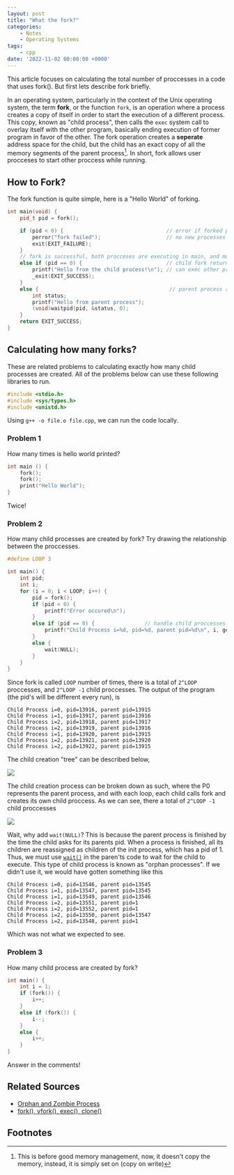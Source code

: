 ```yaml
---
layout: post
title: "What the fork?"
categories:
    - Notes
    - Operating Systems
tags:
    - cpp
date: '2022-11-02 00:00:00 +0000'
--- 
```


This article focuses on calculating the total number of proccesses in a code that uses fork(). But first lets describe fork briefly.

In an operating system, particularly in the context of the Unix operating system, the term **fork**, or the function `fork`, is an operation where a process creates a copy of itself in order to start the execution of a different process. This copy, known as "child process", then calls the `exec` system call to overlay itself with the other program, basically ending execution of former program in favor of the other. The fork operation creates a **seperate** address space for the child, but the child has an exact copy of all the memory segments of the parent process[^1]. In short, fork allows user procceses to start other proccess while running. 

## How to Fork?
The fork function is quite simple, here is a "Hello World" of forking. 
```cpp
int main(void) {
    pid_t pid = fork();

    if (pid < 0) {                                 // error if forked process returns pid < 0
        perror("fork failed");                     // no new processes is created
        exit(EXIT_FAILURE);
    }
    // fork is successful, both procceses are executing in main, and must branch based on pid
    else if (pid == 0) {                           // child fork returns pid of 0, handle child process
        printf("Hello from the child process!\n"); // can exec other program here
        _exit(EXIT_SUCCESS);
    }
    else {                                          // parent process returns pid > 0
        int status;
        printf("Hello from parent process");
        (void)waitpid(pid, &status, 0);
    }
    return EXIT_SUCCESS;
}
```
## Calculating how many forks?
These are related problems to calculating exactly how many child processes are created. All of the problems below can use these following libraries to run.

```cpp
#include <stdio.h>
#include <sys/types.h>
#include <unistd.h>
```

Using `g++ -o file.o file.cpp`, we can run the code locally.

### Problem 1
How many times is hello world printed?
```cpp
int main () {
    fork();
    fork();
    print("Hello World");
}
```
Twice!

### Problem 2
How many child processes are created by fork? Try drawing the relationship between the proccesses.
```cpp
#define LOOP 3

int main() {
    int pid;
    int i;
    for (i = 0; i < LOOP; i++) {
        pid = fork();
        if (pid < 0) {
            printf("Error occured\n");
        }
        else if (pid == 0) {                // handle child proccesses
            printf("Child Process i=%d, pid=%d, parent pid=%d\n", i, getpid(), getppid());
        } 
        else {
            wait(NULL);
        }
    }
}
```
Since fork is called `LOOP` number of times, there is a total of `2^LOOP` proccesses, and `2^LOOP -1`  child proccesses. The output of the program (the pid's will be different every run), is 

```console
Child Process i=0, pid=13916, parent pid=13915
Child Process i=1, pid=13917, parent pid=13916
Child Process i=2, pid=13918, parent pid=13917
Child Process i=2, pid=13919, parent pid=13916
Child Process i=1, pid=13920, parent pid=13915
Child Process i=2, pid=13921, parent pid=13920
Child Process i=2, pid=13922, parent pid=13915
```

The child creation "tree" can be described below,

![](../../assets/img/posts/fork1.png)


The child creation process can be broken down as such, where the P0 represents the parent process, and with each loop, each child calls fork and creates its own child proccess. As we can see, there a total of `2^LOOP -1` child proccesses

![](../../assets/img/posts/fork2.png)

Wait, why add `wait(NULL)`?  This is because the parent process is finished by the time the child asks for its parents pid. When a process is finished, all its children are reassigned as children of the init process, which has a pid of 1. Thus, we must use [`wait()`](https://linux.die.net/man/2/wait) in the paren'ts code to wait for the child to execute. This type of child process is known as "orphan processes". If we didn't use it, we would have gotten something like this

```console
Child Process i=0, pid=13546, parent pid=13545
Child Process i=1, pid=13547, parent pid=13545
Child Process i=1, pid=13549, parent pid=13546
Child Process i=2, pid=13551, parent pid=1
Child Process i=2, pid=13552, parent pid=1
Child Process i=2, pid=13550, parent pid=13547
Child Process i=2, pid=13548, parent pid=1
``` 
Which was not what we expected to see.

### Problem 3
How many child process are created by fork?
```cpp
int main() {  
    int i = 1;
    if (fork()) {
        i++;
    }
    else if (fork()) {
        i--;
    }
    else {
        i++;
    }   
}
```
Answer in the comments!

## Related Sources
- [Orphan and Zombie Process](https://www.scaler.com/topics/operating-system/zombie-and-orphan-process-in-os/)
- [fork(), vfork(), exec(), clone()](https://stackoverflow.com/questions/4856255/the-difference-between-fork-vfork-exec-and-clone)

## Footnotes

[^1]: This is before good memory management, now, it doesn't copy the memory, instead, it is simply set on (copy on write)